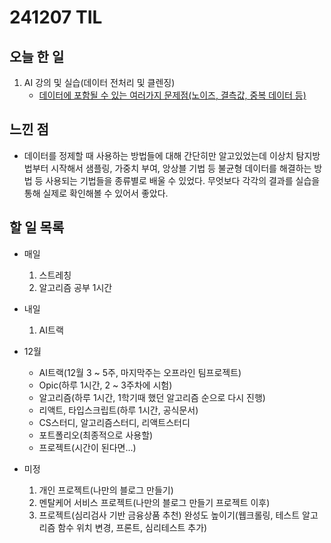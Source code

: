 # 241207 TIL

## 오늘 한 일
1. AI 강의 및 실습(데이터 전처리 및 클렌징)
    - [데이터에 포함될 수 있는 여러가지 문제점(노이즈, 결측값, 중복 데이터 등)](../AI/데이터%20전처리%20및%20클렌징.md)
## 느낀 점
- 데이터를 정제할 때 사용하는 방법들에 대해 간단히만 알고있었는데 이상치 탐지방법부터 시작해서 샘플링, 가중치 부여, 앙상블 기법 등 불균형 데이터를 해결하는 방법 등 사용되는 기법들을 종류별로 배울 수 있었다. 무엇보다 각각의 결과를 실습을 통해 실제로 확인해볼 수 있어서 좋았다.

## 할 일 목록
  - 매일
    1. 스트레칭
    2. 알고리즘 공부 1시간

  - 내일
    1. AI트랙
  
  - 12월
    - AI트랙(12월 3 ~ 5주, 마지막주는 오프라인 팀프로젝트)
    - Opic(하루 1시간, 2 ~ 3주차에 시험)
    - 알고리즘(하루 1시간, 1학기때 했던 알고리즘 순으로 다시 진행)
    - 리액트, 타입스크립트(하루 1시간, 공식문서)
    - CS스터디, 알고리즘스터디, 리액트스터디
    - 포트폴리오(최종적으로 사용할)
    - 프로젝트(시간이 된다면...)

  - 미정
    1. 개인 프로젝트(나만의 블로그 만들기)
    2. 멘탈케어 서비스 프로젝트(나만의 블로그 만들기 프로젝트 이후)
    3. 프로젝트(심리검사 기반 금융상품 추천) 완성도 높이기(웹크롤링, 테스트 알고리즘 함수 위치 변경, 프론트, 심리테스트 추가)